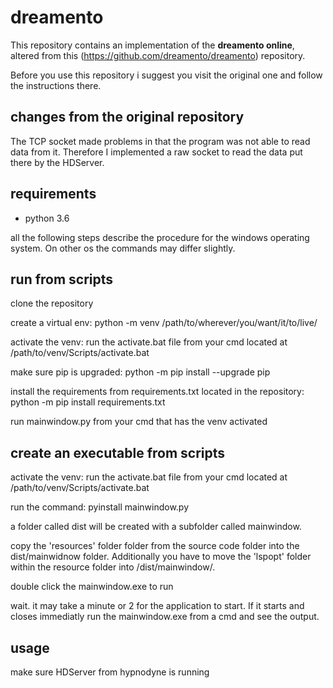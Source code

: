 # dreamento

This repository contains an implementation of the **dreamento online**, altered from this (https://github.com/dreamento/dreamento) repository.

Before you use this repository i suggest you visit the original one and follow the instructions there.

## changes from the original repository
The TCP socket made problems in that the program was not able to read data from it. Therefore I implemented a raw socket to read the data put there by the HDServer.

## requirements
- python 3.6

all the following steps describe the procedure for the windows operating system. On other os the commands may differ slightly.

## run from scripts
clone the repository

create a virtual env:
  python -m venv /path/to/wherever/you/want/it/to/live/

activate the venv:
  run the activate.bat file from your cmd located at /path/to/venv/Scripts/activate.bat
  
make sure pip is upgraded:
  python -m pip install --upgrade pip

install the requirements from requirements.txt located in the repository:
  python -m pip install requirements.txt

run mainwindow.py from your cmd that has the venv activated

## create an executable from scripts
activate the venv:
    run the activate.bat file from your cmd located at /path/to/venv/Scripts/activate.bat

run the command:
  pyinstall mainwindow.py

a folder called dist will be created with a subfolder called mainwindow. 

copy the 'resources' folder folder from the source code folder into the dist/mainwidnow folder. Additionally you have to move the 'lspopt' folder within the resource folder into /dist/mainwindow/. 

double click the mainwindow.exe to run
  
wait. it may take a minute or 2 for the application to start.
If it starts and closes immediatly run the mainwindow.exe from a cmd and see the output. 

## usage
make sure HDServer from hypnodyne is running
